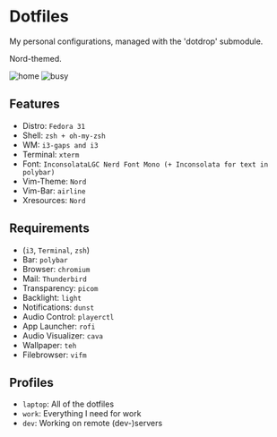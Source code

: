 Dotfiles
========

My personal configurations, managed with the 'dotdrop' submodule.

Nord-themed.

![home](https://i.imgur.com/Dcfq7xL.png)
![busy](https://i.imgur.com/P5IeDuj.png)

## Features
+ Distro: `Fedora 31`
+ Shell: `zsh + oh-my-zsh`
+ WM: `i3-gaps and i3`
+ Terminal: `xterm`
+ Font: `InconsolataLGC Nerd Font Mono (+ Inconsolata for text in polybar)`
+ Vim-Theme: `Nord`
+ Vim-Bar: `airline`
+ Xresources: `Nord`

## Requirements
+ (`i3`, `Terminal`, `zsh`)
+ Bar: `polybar`
+ Browser: `chromium`
+ Mail: `Thunderbird`
+ Transparency: `picom`
+ Backlight: `light`
+ Notifications: `dunst`
+ Audio Control: `playerctl`
+ App Launcher: `rofi`
+ Audio Visualizer: `cava`
+ Wallpaper: `teh`
+ Filebrowser: `vifm`

## Profiles
+ `laptop`: All of the dotfiles
+ `work`: Everything I need for work
+ `dev`: Working on remote (dev-)servers
